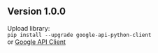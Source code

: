 **Version 1.0.0**
-
Upload library:  
`pip install --upgrade google-api-python-client`  
or [Google API Client](https://github.com/googleapis/google-api-python-client)
